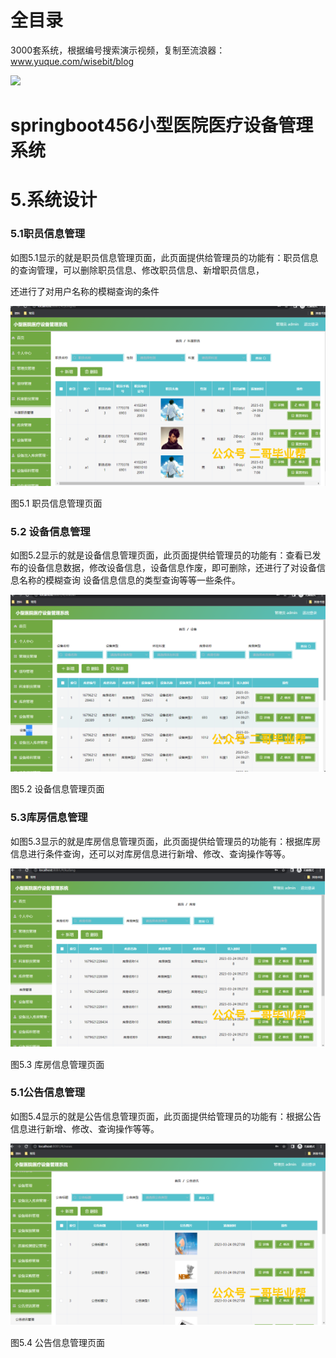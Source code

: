 # 全目录

3000套系统，根据编号搜索演示视频，复制至流浪器：www.yuque.com/wisebit/blog


![](https://bitwise.oss-cn-heyuan.aliyuncs.com/2024/11/06/qq_wechat.png)

# springboot456小型医院医疗设备管理系统

# 5.系统设计

### 5.1职员信息管理

如图5.1显示的就是职员信息管理页面，此页面提供给管理员的功能有：职员信息的查询管理，可以删除职员信息、修改职员信息、新增职员信息，

还进行了对用户名称的模糊查询的条件

![](/md/blog.017.png)

图5.1 职员信息管理页面
### 5.2 设备信息管理
如图5.2显示的就是设备信息管理页面，此页面提供给管理员的功能有：查看已发布的设备信息数据，修改设备信息，设备信息作废，即可删除，还进行了对设备信息名称的模糊查询 设备信息信息的类型查询等等一些条件。

![](/md/blog.018.png)

图5.2 设备信息管理页面
### 5.3库房信息管理
如图5.3显示的就是库房信息管理页面，此页面提供给管理员的功能有：根据库房信息进行条件查询，还可以对库房信息进行新增、修改、查询操作等等。

![](/md/blog.019.png)


图5.3 库房信息管理页面
### 5.1公告信息管理
如图5.4显示的就是公告信息管理页面，此页面提供给管理员的功能有：根据公告信息进行新增、修改、查询操作等等。


![](/md/blog.020.png)

图5.4 公告信息管理页面



